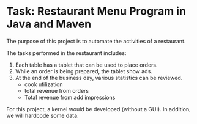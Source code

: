 # Task: Restaurant Menu Program in Java and Maven
The purpose of this project is to automate the activities of a restaurant.

The tasks performed in the restaurant includes:
1. Each table has a tablet that can be used to place orders.
2. While an order is being prepared, the tablet show ads.
3. At the end of the business day, various statistics can be reviewed.
   * cook utilization
   * total revenue from orders
   * Total revenue from add impressions

For this project, a kernel would be developed (without a GUI). In addition, we will hardcode some data.
